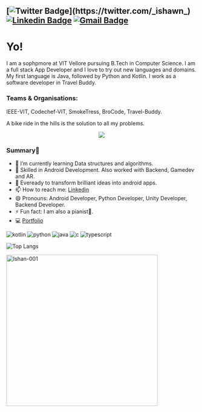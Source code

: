 [![Twitter Badge](https://img.shields.io/badge/-@ishawn-1ca0f1?style=flat-square&labelColor=1ca0f1&logo=twitter&logoColor=white&link=https://twitter.com/_ishawn_)](https://twitter.com/_ishawn_) [![Linkedin Badge](https://img.shields.io/badge/-ishankhandelwal-blue?style=flat-square&logo=Linkedin&logoColor=white&link=https://www.linkedin.com/in/ishan-khandelwal-apk/)](https://www.linkedin.com/in/ishan-khandelwal-apk/)
[![Gmail Badge](https://img.shields.io/badge/-axil.ishan3@gmail.com-c14438?style=flat-square&logo=Gmail&logoColor=white&link=mailto:axil.ishan3@gmail.com)](mailto:axil.ishan3@gmail.com)
---

# Yo!
I am a sophpmore at VIT Vellore pursuing B.Tech in Computer Science. I am a full stack App Developer and I love to try out new languages and domains. My first language is Java, followed by Python and Kotlin. I work as a software developer in Travel Buddy.

### Teams & Organisations: 
IEEE-VIT, Codechef-VIT, SmokeTress, BroCode, Travel-Buddy. 

A bike ride in the hills is the solution to all my problems.

<p align="center">
  <img src="https://github.com/Ishan-001/ishan.apk/blob/master/avatar.svg" />
</p>

### Summary👋
- 🔭 I’m currently learning Data structures and algorithms.
- 👨 Skilled in Android Development. Also worked with Backend, Gamedev and AR.
- 👯 Eveready to transform brilliant ideas into android apps.
- 📫 How to reach me: [Linkedin](https://www.linkedin.com/in/ishan-khandelwal-apk/)
- 😄 Pronouns: Android Developer, Python Developer, Unity Developer, Backend Developer.
- ⚡ Fun fact: I am also a pianist🎹.
- 💻 [Portfolio](https://ishan-001.github.io/Portfolio/)

![kotlin](http://img.shields.io/static/v1?logo=kotlin&label=&message=Kotlin&style=flat-square&color=black)
![python](http://img.shields.io/static/v1?logo=python&label=&message=Python&style=flat-square&color=yellow)
![java](http://img.shields.io/static/v1?logo=java&label=&message=Java&style=flat-square&color=red)
![c](http://img.shields.io/static/v1?logo=c&label=&message=C&style=flat-square&color=blue)
![typescript](http://img.shields.io/static/v1?logo=typescript&label=&message=Typescript&style=flat-square&color=purple)

![Top Langs](https://github-readme-stats.vercel.app/api/top-langs/?username=Ishan-001&exclude_repo=Portfolio&langs_count=10&layout=compact&theme=chartreuse-dark&icon_color=00ffff&count_private=true)

<p align="left"> <img align="left" src="https://github-readme-stats.vercel.app/api?username=Ishan-001&show_icons=true&locale=en&theme=blue-green" alt="Ishan-001" width="400" />
